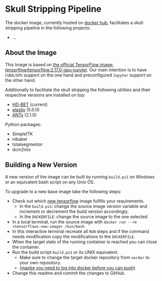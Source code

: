 # Skull Stripping Pipeline
The docker image, currently hosted on [docker hub](https://hub.docker.com/r/nordar/skull-strip-pipeline/tags), facilitates a skull stripping pipeline in the following projects:  
* ...

## About the Image
This Image is based on [the official TensorFlow image: tensorflow/tensorflow:2.17.0-gpu-jupyter](https://hub.docker.com/r/tensorflow/tensorflow). Our main intention is to have `CUDA/GPU` support on the one hand and preconfigured `Jupyter` support on the other hand.

Additionally to facilitate the skull stripping the following utilities and their respective versions are installed on top:  
* [HD-BET](https://github.com/MIC-DKFZ/HD-BET) (current)
* [elastix](https://github.com/SuperElastix/elastix) (5.0.0)
* [ANTs]( https://github.com/ANTsX/ANTs) (2.1.0)

Python packages:
* SimpleITK
* nibabel
* totalsegmentor
* dcm2niix

## Building a New Version
A new version of the image can be built by running `build.ps1` on Windows or an equivalent bash script on any Unix OS.

To upgrade to a new base image take the following steps:
* Check out which [new tensorflow](https://hub.docker.com/r/tensorflow/tensorflow/tags) image fulfills your requirements.
    * In the `build.ps1`: change the source image version variable and increment or decrement the build version accordingly.
    * In the `DOCKERFILE`: change the source image to the one selected
* In a local terminal, run the source image with `docker run --rm <tensorflows-new-image> /bin/bash`
* In this interactive terminal recreate all `RUN` steps and if the command needs modification copy the modifications to the `DOCKERFILE`.
* When the target state of the running container is reached you can close the container.
* Run the build script `build.ps1` or its UNIX equivalent.
    * Make sure to change the target docker repository from `nordar` to your own repository.
    * [(maybe you need to log into docker before you can push)](https://docs.docker.com/reference/cli/docker/login/)
* Change this readme and commit the changes to GitHub.